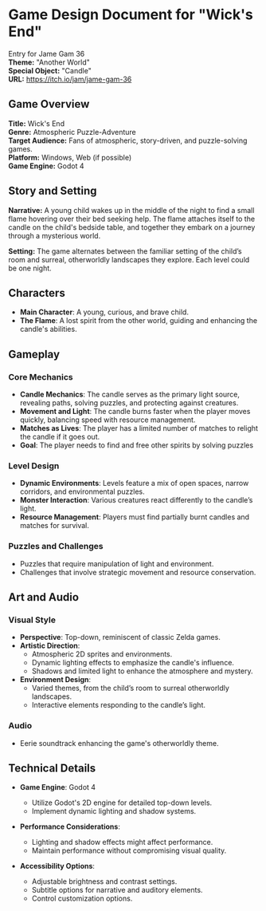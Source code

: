 # Game Design Document for "Wick's End"

Entry for Jame Gam 36  
**Theme:** "Another World"  
**Special Object:** "Candle"  
**URL:** <https://itch.io/jam/jame-gam-36>  

## Game Overview
**Title:** Wick's End  
**Genre:** Atmospheric Puzzle-Adventure  
**Target Audience:** Fans of atmospheric, story-driven, and puzzle-solving games.  
**Platform:** Windows, Web (if possible)  
**Game Engine:** Godot 4

## Story and Setting
**Narrative:** A young child wakes up in the middle of the night to find a small flame hovering over their bed seeking help. The flame attaches itself to the candle on the child's bedside table, and together they embark on a journey through a mysterious world.

**Setting:** The game alternates between the familiar setting of the child’s room and surreal, otherworldly landscapes they explore. Each level could be one night.

## Characters
- **Main Character**: A young, curious, and brave child.
- **The Flame**: A lost spirit from the other world, guiding and enhancing the candle's abilities.

## Gameplay
### Core Mechanics
- **Candle Mechanics**: The candle serves as the primary light source, revealing paths, solving puzzles, and protecting against creatures.
- **Movement and Light**: The candle burns faster when the player moves quickly, balancing speed with resource management.
- **Matches as Lives**: The player has a limited number of matches to relight the candle if it goes out.
- **Goal**: The player needs to find and free other spirits by solving puzzles

### Level Design
- **Dynamic Environments**: Levels feature a mix of open spaces, narrow corridors, and environmental puzzles.
- **Monster Interaction**: Various creatures react differently to the candle’s light.
- **Resource Management**: Players must find partially burnt candles and matches for survival.

### Puzzles and Challenges
- Puzzles that require manipulation of light and environment.
- Challenges that involve strategic movement and resource conservation.

## Art and Audio
### Visual Style
- **Perspective**: Top-down, reminiscent of classic Zelda games.
- **Artistic Direction**:
  - Atmospheric 2D sprites and environments.
  - Dynamic lighting effects to emphasize the candle's influence.
  - Shadows and limited light to enhance the atmosphere and mystery.
- **Environment Design**:
  - Varied themes, from the child’s room to surreal otherworldly landscapes.
  - Interactive elements responding to the candle’s light.

### Audio
- Eerie soundtrack enhancing the game's otherworldly theme.

## Technical Details
- **Game Engine**: Godot 4
  - Utilize Godot's 2D engine for detailed top-down levels.
  - Implement dynamic lighting and shadow systems.

- **Performance Considerations**: 
  - Lighting and shadow effects might affect performance.
  - Maintain performance without compromising visual quality.

- **Accessibility Options**: 
  - Adjustable brightness and contrast settings.
  - Subtitle options for narrative and auditory elements.
  - Control customization options.


